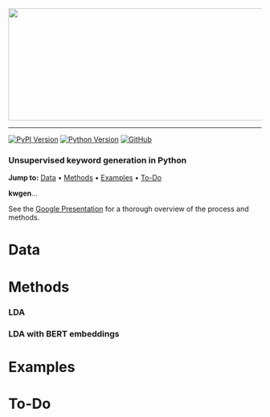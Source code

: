 <div align="center">
  <a href="https://github.com/andrewtavis/kwgen"><img src="https://github.com/andrewtavis/kwgen/blob/main/resources/kwgen_logo.png" width="517" height="223"></a>
</div>

--------------------------------------

[![PyPI Version](https://badge.fury.io/py/kwgen.svg)](https://pypi.org/project/kwgen/)
[![Python Version](https://img.shields.io/badge/python-3.6%20%7C%203.7%20%7C%203.8-blue.svg)](https://pypi.org/project/kwgen/)
[![GitHub](https://img.shields.io/github/license/andrewtavis/kwgen.svg)](https://github.com/andrewtavis/kwgen/blob/master/LICENSE)

### Unsupervised keyword generation in Python

**Jump to:** [Data](#data) • [Methods](#methods) • [Examples](#examples) • [To-Do](#to-do)

**kwgen**...

See the [Google Presentation](https://docs.google.com/presentation/d/1BNddaeipNQG1mUTjBYmrdpGC6xlBvAi3rapT88fkdBU/edit?usp=sharing) for a thorough overview of the process and methods.

# Data

# Methods

### LDA

### LDA with BERT embeddings

# Examples

# To-Do

